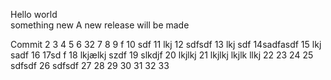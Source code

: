 Hello world  
something new
A new release will be made

Commit
2
3
4
5
6 32
7
8
9 f
10 sdf
11 lkj
12 sdfsdf
13 lkj sdf
14sadfasdf
15 lkj sadf
16
17sd f
18 lkjælkj szdf
19 slkdjf
20 lkjlkj 
21  lkjlkj
 lkjlk llkj
22
23
24
25 sdfsdf
26 sdfsdf
27
28
29
30
31
32
33
